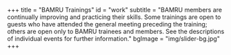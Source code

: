 +++
title = "BAMRU Trainings"
id = "work"
subtitle = "BAMRU members are continually improving and practicing their skills. Some trainings are open to guests who have attended the general meeting preceding the training; others are open only to BAMRU trainees and members.  See the descriptions of individual events for further information."
bgImage = "img/slider-bg.jpg"
+++